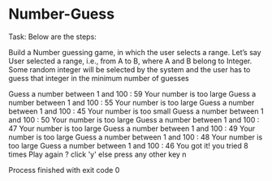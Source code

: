 # Number-Guess

Task: Below are the steps:

Build a Number guessing game, in which the user selects a range.
Let’s say User selected a range, i.e., from A to B, where A and B belong to Integer.
Some random integer will be selected by the system and the user has to guess that integer in the minimum number of guesses


Guess a number between 1 and 100 : 59
Your number is too large
Guess a number between 1 and 100 : 55
Your number is too large
Guess a number between 1 and 100 : 45
Your number is too small
Guess a number between 1 and 100 : 50
Your number is too large
Guess a number between 1 and 100 : 47
Your number is too large
Guess a number between 1 and 100 : 49
Your number is too large
Guess a number between 1 and 100 : 48
Your number is too large
Guess a number between 1 and 100 : 46
You got it! you tried 8 times
Play again ?  click 'y'  else press any other key n

Process finished with exit code 0
